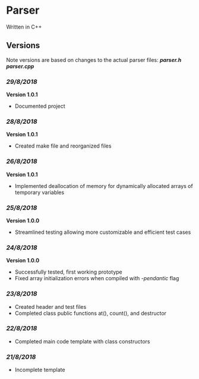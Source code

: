 # **Parser**

Written in C++

## Versions

Note versions are based on changes to the actual parser files: ***parser.h parser.cpp***
### ***29/8/2018***
**Version 1.0.1**
* Documented project

### ***28/8/2018***
**Version 1.0.1**
* Created make file and reorganized files

### ***26/8/2018***
**Version 1.0.1**
* Implemented deallocation of memory for dynamically allocated arrays of temporary variables

### ***25/8/2018***
**Version 1.0.0**
* Streamlined testing allowing more customizable and efficient test cases

### ***24/8/2018***

**Version 1.0.0**
* Successfully tested, first working prototype
* Fixed array initialization errors when compiled with *-pendantic* flag

### ***23/8/2018***
* Created header and test files
* Completed class public functions at(), count(), and destructor

### ***22/8/2018***
* Completed main code template with class constructors

### ***21/8/2018***
* Incomplete template

